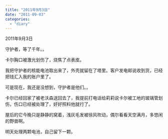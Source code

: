 ```yaml
---
title: "2011年9月3日"
date: "2011-09-03"
categories: 
  - "diary"
---
```


2011年9月3日

守护者，等了千年。。

卡尔胸口被激光划伤了，烧焦了点表皮。

我把守护者的核能电池取出来了，外壳就留在了塔里。客户发电邮说收到货，已经把钱汇入我的账户里了。

可是现在，我还是没想到，守护者是他们。。

卡尔已经回家了被老沃森送回去了，我提前打电话给莉莉说卡尔被工地的玻璃管划伤，伤口已经被处理了，好好照料他就行了。

屋后的它今晚只是静静的窝着，浅灰毛发被徐风吹动，偶尔看看天空满月，多悠闲的野兽啊。

明天处理两颗电池，自己留下一颗。

